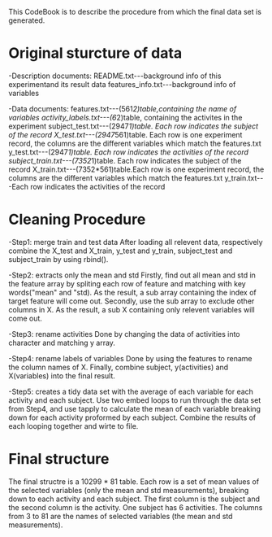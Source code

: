 This CodeBook is to describe the procedure from which the final data set is generated.

Original sturcture of data
==========================

-Description documents:
README.txt---background info of this experimentand its result data
features_info.txt---background info of variables

-Data documents:
features.txt---(561*2)table,containing the name of variables
activity_labels.txt---(6*2)table, containing the activites in the experiment
subject_test.txt---(2947*1)table. Each row indicates the subject of the record
X_test.txt---(2947*561)table. Each row is one experiment record, the columns are the different variables which match the features.txt
y_test.txt---(2947*1)table. Each row indicates the activities of the record
subject_train.txt---(7352*1)table. Each row indicates the subject of the record
X_train.txt---(7352*561)table.Each row is one experiment record, the columns are the different variables which match the features.txt
y_train.txt---Each row indicates the activities of the record

Cleaning Procedure
==================

-Step1: merge train and test data
After loading all relevent data, respectively combine the X_test and X_train, y_test and y_train, subject_test and subject_train by using rbind().

-Step2: extracts only the mean and std 
Firstly, find out all mean and std in the feature array by spliting each row of feature and matching with key words("mean" and "std). As the result, a sub array containing the index of target feature will come out.
Secondly, use the sub array to exclude other columns in X. As the result, a sub X containing only relevent variables will come out.

-Step3: rename activities 
Done by changing the data of activities into character and matching y array.

-Step4: rename labels of variables
Done by using the features to rename the column names of X. Finally, combine subject, y(activities) and X(variables) into the final result.

-Step5: creates a tidy data set with the average of each variable for each activity and each subject.
Use two embed loops to run through the data set from Step4, and use tapply to calculate the mean of each variable breaking down for each activity proformed by each subject. Combine the results of each looping together and wirte to file.

Final structure
===============
The final structre is a 10299 * 81 table. Each row is a set of mean values of the selected variables (only the mean and std measurements), breaking down to each activity and each subject. The first column is the subject and the second column is the activity. One subject has 6 activities. The columns from 3 to 81 are the names of selected variables (the mean and std measurements).